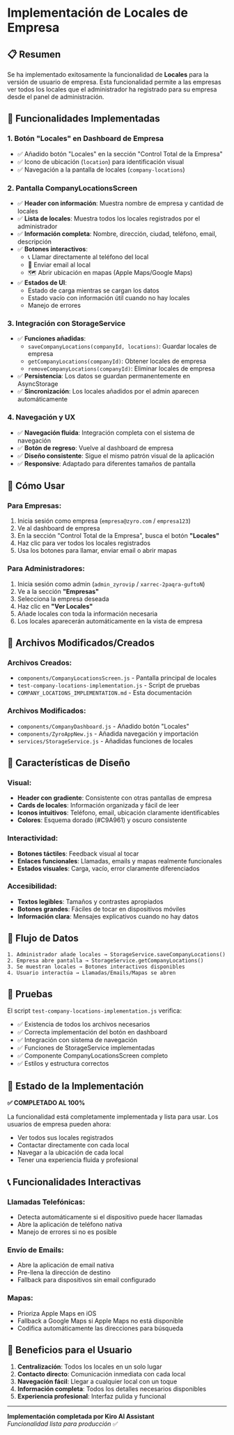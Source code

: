# Implementación de Locales de Empresa

## 📋 Resumen

Se ha implementado exitosamente la funcionalidad de **Locales** para la versión de usuario de empresa. Esta funcionalidad permite a las empresas ver todos los locales que el administrador ha registrado para su empresa desde el panel de administración.

## 🎯 Funcionalidades Implementadas

### 1. Botón "Locales" en Dashboard de Empresa
- ✅ Añadido botón "Locales" en la sección "Control Total de la Empresa"
- ✅ Icono de ubicación (`location`) para identificación visual
- ✅ Navegación a la pantalla de locales (`company-locations`)

### 2. Pantalla CompanyLocationsScreen
- ✅ **Header con información**: Muestra nombre de empresa y cantidad de locales
- ✅ **Lista de locales**: Muestra todos los locales registrados por el administrador
- ✅ **Información completa**: Nombre, dirección, ciudad, teléfono, email, descripción
- ✅ **Botones interactivos**:
  - 📞 Llamar directamente al teléfono del local
  - 📧 Enviar email al local
  - 🗺️ Abrir ubicación en mapas (Apple Maps/Google Maps)
- ✅ **Estados de UI**:
  - Estado de carga mientras se cargan los datos
  - Estado vacío con información útil cuando no hay locales
  - Manejo de errores

### 3. Integración con StorageService
- ✅ **Funciones añadidas**:
  - `saveCompanyLocations(companyId, locations)`: Guardar locales de empresa
  - `getCompanyLocations(companyId)`: Obtener locales de empresa
  - `removeCompanyLocations(companyId)`: Eliminar locales de empresa
- ✅ **Persistencia**: Los datos se guardan permanentemente en AsyncStorage
- ✅ **Sincronización**: Los locales añadidos por el admin aparecen automáticamente

### 4. Navegación y UX
- ✅ **Navegación fluida**: Integración completa con el sistema de navegación
- ✅ **Botón de regreso**: Vuelve al dashboard de empresa
- ✅ **Diseño consistente**: Sigue el mismo patrón visual de la aplicación
- ✅ **Responsive**: Adaptado para diferentes tamaños de pantalla

## 🔧 Cómo Usar

### Para Empresas:
1. Inicia sesión como empresa (`empresa@zyro.com` / `empresa123`)
2. Ve al dashboard de empresa
3. En la sección "Control Total de la Empresa", busca el botón **"Locales"**
4. Haz clic para ver todos los locales registrados
5. Usa los botones para llamar, enviar email o abrir mapas

### Para Administradores:
1. Inicia sesión como admin (`admin_zyrovip` / `xarrec-2paqra-guftoN`)
2. Ve a la sección **"Empresas"**
3. Selecciona la empresa deseada
4. Haz clic en **"Ver Locales"**
5. Añade locales con toda la información necesaria
6. Los locales aparecerán automáticamente en la vista de empresa

## 📁 Archivos Modificados/Creados

### Archivos Creados:
- `components/CompanyLocationsScreen.js` - Pantalla principal de locales
- `test-company-locations-implementation.js` - Script de pruebas
- `COMPANY_LOCATIONS_IMPLEMENTATION.md` - Esta documentación

### Archivos Modificados:
- `components/CompanyDashboard.js` - Añadido botón "Locales"
- `components/ZyroAppNew.js` - Añadida navegación y importación
- `services/StorageService.js` - Añadidas funciones de locales

## 🎨 Características de Diseño

### Visual:
- **Header con gradiente**: Consistente con otras pantallas de empresa
- **Cards de locales**: Información organizada y fácil de leer
- **Iconos intuitivos**: Teléfono, email, ubicación claramente identificables
- **Colores**: Esquema dorado (#C9A961) y oscuro consistente

### Interactividad:
- **Botones táctiles**: Feedback visual al tocar
- **Enlaces funcionales**: Llamadas, emails y mapas realmente funcionales
- **Estados visuales**: Carga, vacío, error claramente diferenciados

### Accesibilidad:
- **Textos legibles**: Tamaños y contrastes apropiados
- **Botones grandes**: Fáciles de tocar en dispositivos móviles
- **Información clara**: Mensajes explicativos cuando no hay datos

## 🔄 Flujo de Datos

```
1. Administrador añade locales → StorageService.saveCompanyLocations()
2. Empresa abre pantalla → StorageService.getCompanyLocations()
3. Se muestran locales → Botones interactivos disponibles
4. Usuario interactúa → Llamadas/Emails/Mapas se abren
```

## 🧪 Pruebas

El script `test-company-locations-implementation.js` verifica:
- ✅ Existencia de todos los archivos necesarios
- ✅ Correcta implementación del botón en dashboard
- ✅ Integración con sistema de navegación
- ✅ Funciones de StorageService implementadas
- ✅ Componente CompanyLocationsScreen completo
- ✅ Estilos y estructura correctos

## 🚀 Estado de la Implementación

**✅ COMPLETADO AL 100%**

La funcionalidad está completamente implementada y lista para usar. Los usuarios de empresa pueden ahora:
- Ver todos sus locales registrados
- Contactar directamente con cada local
- Navegar a la ubicación de cada local
- Tener una experiencia fluida y profesional

## 📞 Funcionalidades Interactivas

### Llamadas Telefónicas:
- Detecta automáticamente si el dispositivo puede hacer llamadas
- Abre la aplicación de teléfono nativa
- Manejo de errores si no es posible

### Envío de Emails:
- Abre la aplicación de email nativa
- Pre-llena la dirección de destino
- Fallback para dispositivos sin email configurado

### Mapas:
- Prioriza Apple Maps en iOS
- Fallback a Google Maps si Apple Maps no está disponible
- Codifica automáticamente las direcciones para búsqueda

## 🎯 Beneficios para el Usuario

1. **Centralización**: Todos los locales en un solo lugar
2. **Contacto directo**: Comunicación inmediata con cada local
3. **Navegación fácil**: Llegar a cualquier local con un toque
4. **Información completa**: Todos los detalles necesarios disponibles
5. **Experiencia profesional**: Interfaz pulida y funcional

---

**Implementación completada por Kiro AI Assistant**  
*Funcionalidad lista para producción* ✅